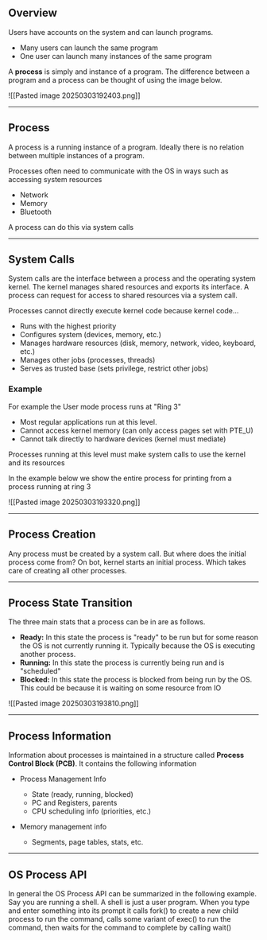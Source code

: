 ## Overview
Users have accounts on the system and can launch programs. 

* Many users can launch the same program
* One user can launch many instances of the same program

A **process** is simply and instance of a program. The difference between a program and a process can be thought of using the image below.

![[Pasted image 20250303192403.png]]
___
## Process
A process is a running instance of a program. Ideally there is no relation between multiple instances of a program.

Processes often need to communicate with the OS in ways such as accessing system resources

* Network
* Memory
* Bluetooth

A process can do this via system calls

___
## System Calls
System calls are the interface between a process and the operating system kernel. The kernel manages shared resources and exports its interface. A process can request for access to shared resources via a system call.

Processes cannot directly execute kernel code because kernel code...
* Runs with the highest priority
* Configures system (devices, memory, etc.)
* Manages hardware resources (disk, memory, network, video, keyboard, etc.)
* Manages other jobs (processes, threads)
* Serves as trusted base (sets privilege, restrict other jobs)

### Example
For example the User mode process runs at "Ring 3"
* Most regular applications run at this level.
* Cannot access kernel memory (can only access pages set with PTE_U)
* Cannot talk directly to hardware devices (kernel must mediate)

Processes running at this level must make system calls to use the kernel and its resources

In the example below we show the entire process for printing from a process running at ring 3

![[Pasted image 20250303193320.png]]

___
## Process Creation
Any process must be created by a system call. But where does the initial process come from? On bot, kernel starts an initial process. Which takes care of creating all other processes.

___
## Process State Transition
The three main stats that a process can be in are as follows.

* **Ready:** In this state the process is "ready" to be run but for some reason the OS is not currently running it. Typically because the OS is executing another process.
* **Running:** In this state the process is currently being run and is "scheduled"
* **Blocked:** In this state the process is blocked from being run by the OS. This could be because it is waiting on some resource from IO

![[Pasted image 20250303193810.png]]

___
## Process Information 
Information about processes is maintained in a structure called **Process Control Block (PCB)**. It contains the following information

* Process Management Info
	* State (ready, running, blocked)
	* PC and Registers, parents
	* CPU scheduling info (priorities, etc.)

* Memory management info
	* Segments, page tables, stats, etc.

___
## OS Process API
In general the OS Process API can be summarized in the following example. Say you are running a shell. A shell is just a user program. When you type and enter something into its prompt it calls fork() to create a new child process to run the command, calls some variant of exec() to run the command, then waits for the command to complete by calling wait()

